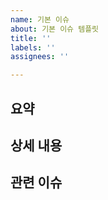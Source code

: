 ```yaml
---
name: 기본 이슈
about: 기본 이슈 템플릿
title: ''
labels: ''
assignees: ''

---
```


## 요약
<!-- 이슈 요약한 내용을 적어주세요 -->

## 상세 내용
<!-- 이슈 상세 내용을 적어주세요 -->

## 관련 이슈
<!-- 관련 이슈를 적어주세요 -->
